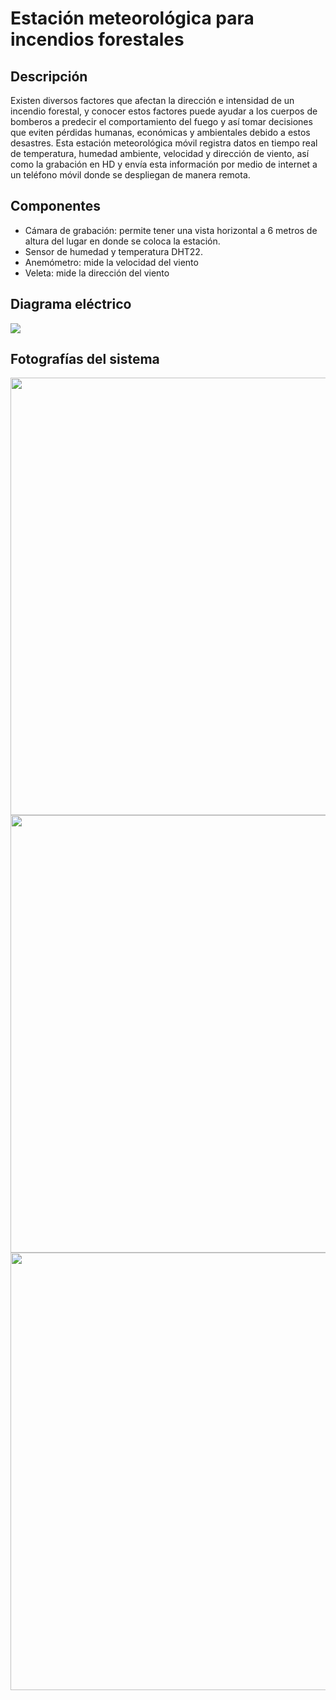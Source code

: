 # Estación meteorológica para incendios forestales

## Descripción
Existen diversos factores que afectan la dirección e intensidad de un incendio forestal, y conocer estos factores puede ayudar a los cuerpos de bomberos a predecir el comportamiento del fuego y así tomar decisiones que eviten pérdidas humanas, económicas y ambientales debido a estos desastres. Esta estación meteorológica móvil registra datos en tiempo real de temperatura, humedad ambiente, velocidad y dirección de viento, así como la grabación en HD y envía esta información por medio de internet a un teléfono móvil donde se despliegan de manera remota.

## Componentes

- Cámara de grabación: permite tener una vista horizontal a 6 metros de altura del lugar en donde se coloca la estación.
- Sensor de humedad y temperatura DHT22.
- Anemómetro: mide la velocidad del viento
- Veleta: mide la dirección del viento

## Diagrama eléctrico

<img src="https://user-images.githubusercontent.com/111079577/188990198-761c790a-b3dc-4833-aca3-4b26ff255961.svg">

## Fotografías del sistema
<img src="https://user-images.githubusercontent.com/111079577/188991779-43ace396-6cda-4f26-bcae-28887abe15a0.jpg" height = 700> <img src="https://user-images.githubusercontent.com/111079577/188991785-c447c4e6-2f88-4944-9764-9bd6c7ed5467.jpg" height = 700>
<img src="https://user-images.githubusercontent.com/111079577/188991802-97e2fb62-43af-44bc-9fe1-ad96feec7f99.jpg" height=700>


